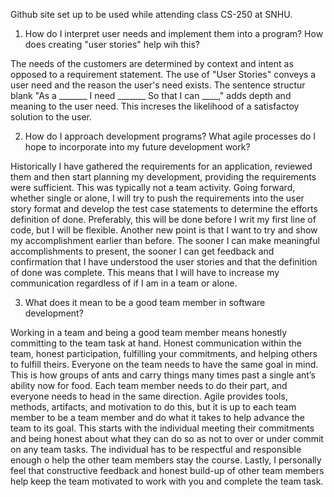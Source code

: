 Github site set up to be used while attending class CS-250 at SNHU.

1) How do I interpret user needs and implement them into a program? How does creating "user stories" help wih this?

The needs of the customers are determined by context and intent as opposed to a requirement statement. The use of "User Stories" conveys a user need and the reason the user's need exists. The sentence structur blank "As a _______ I need _______ So that I can ____," adds depth and meaning to the user need. This increses the likelihood of a satisfactoy solution to the user.

2) How do I approach development programs? What agile processes do I hope to incorporate into my future development work?

Historically I have gathered the requirements for an application, reviewed them and then start planning my development, providing the requirements were sufficient. This was typically not a team activity. Going forward, whether single or alone, I will try to push the requirements into the user story format and develop the test case statements to determine the efforts definition of done. Preferably, this will be done before I writ my first line of code, but I will be flexible. Another new point is that I want to try and show my accomplishment earlier than before. The sooner I can make meaningful accomplishments to present, the sooner I can get feedback and confirmation that I have understood the user stories and that the definition of done was complete. This means that I will have to increase my communication regardless of if I am in a team or alone.

3) What does it mean to be a good team member in software development?

Working in a team and being a good team member means honestly committing to the team task at hand. Honest communication within the team, honest participation, fulfilling your commitments, and helping others to fulfill theirs. Everyone on the team needs to have the same goal in mind. This is how groups of ants and carry things many times past a single ant’s ability now for food. Each team member needs to do their part, and everyone needs to head in the same direction. Agile provides tools, methods, artifacts, and motivation to do this, but it is up to each team member to be a team member and do what it takes to help advance the team to its goal. This starts with the individual meeting their commitments and being honest about what they can do so as not to over or under commit on any team tasks. The individual has to be respectful and responsible enough o help the other team members stay the course. Lastly, I personally feel that constructive feedback and honest build-up of other team members help keep the team motivated to work with you and complete the team task.
